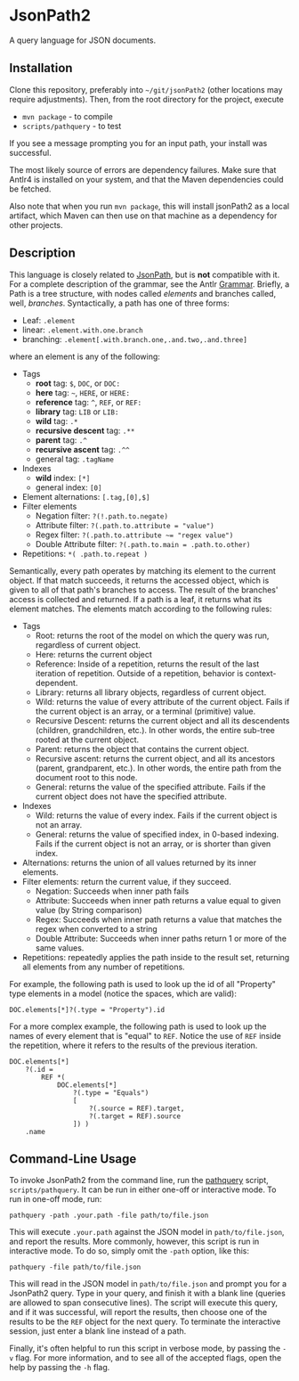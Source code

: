 # JsonPath2

A query language for JSON documents.

## Installation

Clone this repository, preferably into `~/git/jsonPath2` (other locations may require adjustments). Then, from the root directory for the project, execute

 * `mvn package` - to compile
 * `scripts/pathquery` - to test

If you see a message prompting you for an input path, your install was successful.

The most likely source of errors are dependency failures. Make sure that Antlr4 is installed on your system, and that the Maven dependencies could be fetched.

Also note that when you run `mvn package`, this will install jsonPath2 as a local artifact, which Maven can then use on that machine as a dependency for other projects.

## Description

This language is closely related to [JsonPath](http://goessner.net/articles/JsonPath/), but is **not** compatible with it. For a complete description of the grammar, see the Antlr [Grammar]. Briefly, a Path is a tree structure, with nodes called *elements* and branches called, well, *branches*. Syntactically, a path has one of three forms:

 * Leaf: `.element`
 * linear: `.element.with.one.branch`
 * branching: `.element[.with.branch.one,.and.two,.and.three]`

where an element is any of the following:

 * Tags
     * **root** tag: `$`, `DOC`, or `DOC:`
     * **here** tag: `~`, `HERE`, or `HERE:`
     * **reference** tag: `^`, `REF`, or `REF:`
     * **library** tag: `LIB` or `LIB:`
     * **wild** tag: `.*`
     * **recursive descent** tag: `.**`
     * **parent** tag: `.^`
     * **recursive ascent** tag: `.^^`
     * general tag: `.tagName`
 * Indexes
     * **wild** index: `[*]`
     * general index: `[0]`
 * Element alternations: `[.tag,[0],$]`
 * Filter elements
     * Negation filter: `?(!.path.to.negate)`
     * Attribute filter: `?(.path.to.attribute = "value")`
     * Regex filter: `?(.path.to.attribute ~= "regex value")`
     * Double Attribute filter: `?(.path.to.main = .path.to.other)`
 * Repetitions: `*( .path.to.repeat )`

Semantically, every path operates by matching its element to the current object. If that match succeeds, it returns the accessed object, which is given to all of that path's branches to access. The result of the branches' access is collected and returned. If a path is a leaf, it returns what its element matches. The elements match according to the following rules:

 * Tags
     * Root: returns the root of the model on which the query was run, regardless of current object.
     * Here: returns the current object
     * Reference: Inside of a repetition, returns the result of the last iteration of repetition. Outside of a repetition, behavior is context-dependent.
     * Library: returns all library objects, regardless of current object.
     * Wild: returns the value of every attribute of the current object. Fails if the current object is an array, or a terminal (primitive) value.
     * Recursive Descent: returns the current object and all its descendents (children, grandchildren, etc.). In other words, the entire sub-tree rooted at the current object.
     * Parent: returns the object that contains the current object.
     * Recursive ascent: returns the current object, and all its ancestors (parent, grandparent, etc.). In other words, the entire path from the document root to this node.
     * General: returns the value of the specified attribute. Fails if the current object does not have the specified attribute.
 * Indexes
     * Wild: returns the value of every index. Fails if the current object is not an array.
     * General: returns the value of specified index, in 0-based indexing. Fails if the current object is not an array, or is shorter than given index.
 * Alternations: returns the union of all values returned by its inner elements.
 * Filter elements: return the current value, if they succeed.
     * Negation: Succeeds when inner path fails
     * Attribute: Succeeds when inner path returns a value equal to given value (by String comparison)
     * Regex: Succeeds when inner path returns a value that matches the regex when converted to a string
     * Double Attribute: Succeeds when inner paths return 1 or more of the same values.
 * Repetitions: repeatedly applies the path inside to the result set, returning all elements from any number of repetitions.

For example, the following path is used to look up the id of all "Property" type elements in a model (notice the spaces, which are valid):
```
DOC.elements[*]?(.type = "Property").id
```

For a more complex example, the following path is used to look up the names of every element that is "equal" to `REF`. Notice the use of `REF` inside the repetition, where it refers to the results of the previous iteration.
```
DOC.elements[*]
    ?(.id =
        REF *(
            DOC.elements[*]
                ?(.type = "Equals")
                [
                    ?(.source = REF).target,
                    ?(.target = REF).source
                ]) )
    .name
```

## Command-Line Usage

To invoke JsonPath2 from the command line, run the [pathquery](../scripts/pathquery) script, `scripts/pathquery`. It can be run in either one-off or interactive mode. To run in one-off mode, run:
```
pathquery -path .your.path -file path/to/file.json
```
This will execute `.your.path` against the JSON model in `path/to/file.json`, and report the results. More commonly, however, this script is run in interactive mode. To do so, simply omit the `-path` option, like this:
```
pathquery -file path/to/file.json
```
This will read in the JSON model in `path/to/file.json` and prompt you for a JsonPath2 query. Type in your query, and finish it with a blank line (queries are allowed to span consecutive lines). The script will execute this query, and if it was successful, will report the results, then choose one of the results to be the `REF` object for the next query. To terminate the interactive session, just enter a blank line instead of a path.

Finally, it's often helpful to run this script in verbose mode, by passing the `-v` flag. For more information, and to see all of the accepted flags, open the help by passing the `-h` flag.

[Grammar]: ../grammars/JsonPath2Parser.g4